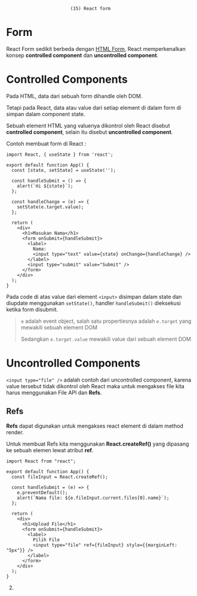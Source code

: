                             (15) React form 

# Form

React Form sedikit berbeda dengan [HTML Form](https://devsaurus.com/html), React memperkenalkan konsep **controlled component** dan **uncontrolled component**.

# [](https://devsaurus.com/react-form#controlled-components)Controlled Components

Pada HTML, data dari sebuah form dihandle oleh DOM.

Tetapi pada React, data atau value dari setiap element di dalam form di simpan dalam component state.

Sebuah element HTML yang valuenya dikontrol oleh React disebut **controlled component**, selain itu disebut **uncontrolled component**.

Contoh membuat form di React :

    import React, { useState } from 'react';

    export default function App() {
      const [state, setState] = useState('');

      const handleSubmit = () => {
        alert(`Hi ${state}`);
      };

      const handleChange = (e) => {
        setState(e.target.value);
      };

      return (
        <div>
          <h1>Masukan Nama</h1>
          <form onSubmit={handleSubmit}>
            <label>
              Nama:
              <input type="text" value={state} onChange={handleChange} />
            </label>
            <input type="submit" value="Submit" />
          </form>
        </div>
      );
    }

Pada code di atas value dari element `<input>` disimpan dalam state dan diupdate menggunakan `setState()`, handler `handleSubmit()` dieksekusi ketika form disubmit.

> `e` adalah event object, salah satu propertiesnya adalah `e.target` yang mewakili sebuah element DOM
>
> Sedangkan `e.target.value` mewakili value dari sebuah element DOM

# [](https://devsaurus.com/react-form#uncontrolled-components)Uncontrolled Components

`<input type="file" />` adalah contoh dari uncontrolled component, karena value tersebut tidak dikontrol oleh React maka untuk mengakses file kita harus menggunakan File API dan **Refs**.

## [](https://devsaurus.com/react-form#refs)Refs

**Refs** dapat digunakan untuk mengakses react element di dalam method render.

Untuk membuat Refs kita menggunakan **React.createRef()** yang dipasang ke sebuah elemen lewat atribut **ref**.

    import React from "react";

    export default function App() {
      const fileInput = React.createRef();

      const handleSubmit = (e) => {
        e.preventDefault();
        alert(`Nama file: ${e.fileInput.current.files[0].name}`);
      };

      return (
        <div>
          <h1>Upload File</h1>
          <form onSubmit={handleSubmit}>
            <label>
              Pilih File
              <input type="file" ref={fileInput} style={{marginLeft: "5px"}} />
            </label>
          </form>
        </div>
      );
    }

2. 